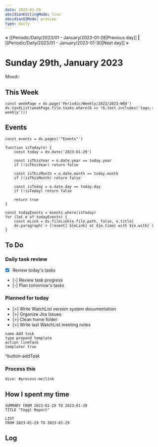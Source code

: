 ```yaml
---
date: 2023-01-29
obsidianEditingMode: live
obsidianUIMode: preview
type: daily
---
```


**<** [[Periodic/Daily/2023/01 - January/2023-01-28|Previous day]] **|** [[Periodic/Daily/2023/01 - January/2023-01-30|Next day]] **>**

# Sunday 29th, January 2023

Mood:: 

## This Week

```dataviewjs
const weekPage = dv.page('Periodic/Weekly/2023/2023-W04')
dv.taskList(weekPage.file.tasks.where(b => !b.text.includes('tags:: weekly')))
```

## Events

```dataviewjs
const events = dv.pages('"Events"')

function isToday(e) {
	const today = dv.date('2023-01-29')
	
	const isThisYear = e.date.year == today.year
	if (!isThisYear) return false

	const isThisMonth = e.date.month == today.month
	if (!isThisMonth) return false

	const isToday = e.date.day == today.day
	if (!isToday) return false

	return true
}

const todayEvents = events.where(isToday)
for (let e of todayEvents) {
	const eLink = dv.fileLink(e.file.path, false, e.title)
	dv.paragraph(`> [!event] ${eLink} at ${e.time} with ${e.with}`)
}
```

## To Do

### Daily task review
- [x] Review today's tasks
- [-] Review task progress
- [-] Plan tomorrow's tasks

### Planned for today

- [>] Write WatchList version system documentation
- [>] Organize Jira Issues
- [>] Clean home folder
- [>] Write last WatchList meeting notes
```button
name Add task
type prepend template
action lineTask
templater true
```
^button-addTask

### Process this
`dice: #process-me|link`

## How I spent my time

```toggl
SUMMARY FROM 2023-01-29 TO 2023-01-29
TITLE "Toggl Report"
```

```toggl
LIST
FROM 2023-01-29 TO 2023-01-29
```

## Log
